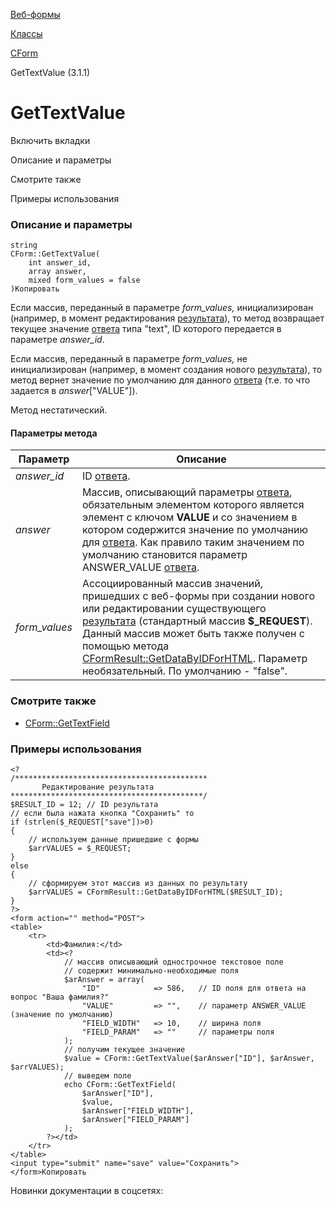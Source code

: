 [Веб-формы](/api_help/form/index.php)

[Классы](/api_help/form/classes/index.php)

[CForm](/api_help/form/classes/cform/index.php)

GetTextValue (3.1.1)

GetTextValue
============

Включить вкладки

Описание и параметры

Смотрите также

Примеры использования

### Описание и параметры

```
string
CForm::GetTextValue(
	int answer_id,
	array answer,
	mixed form_values = false
)Копировать
```

Если массив, переданный в параметре *form\_values,* инициализирован (например, в момент редактирования [результата](/api_help/form/terms.php#result)), то метод возвращает текущее значение [ответа](/api_help/form/terms.php#answer) типа "text", ID которого передается в параметре *answer\_id*.

Если массив, переданный в параметре *form\_values,* не инициализирован (например, в момент создания нового [результата](/api_help/form/terms.php#result)), то метод вернет значение по умолчанию для данного [ответа](/api_help/form/terms.php#answer) (т.е. то что задается в *answer*["VALUE"]).

Метод нестатический.

#### Параметры метода

| Параметр | Описание |
| --- | --- |
| *answer\_id* | ID [ответа](/api_help/form/terms.php#answer). |
| *answer* | Массив, описывающий параметры [ответа](/api_help/form/terms.php#answer), обязательным элементом которого является элемент с ключом **VALUE** и со значением в котором содержится значение по умолчанию для [ответа](/api_help/form/terms.php#answer). Как правило таким значением по умолчанию становится параметр ANSWER\_VALUE [ответа](/api_help/form/terms.php#answer). |
| *form\_values* | Ассоциированный массив значений, пришедших с веб-формы при создании нового или редактировании существующего [результата](/api_help/form/terms.php#result) (стандартный массив **$\_REQUEST**). Данный массив может быть также получен с помощью метода [CFormResult::GetDataByIDForHTML](/api_help/form/classes/cformresult/getdatabyidforhtml.php).   Параметр необязательный. По умолчанию - "false". |

### Смотрите также

* [CForm::GetTextField](/api_help/form/classes/cform/gettextfield.php)

### Примеры использования

```
<?
/*******************************************
       Редактирование результата
*******************************************/
$RESULT_ID = 12; // ID результата
// если была нажата кнопка "Сохранить" то
if (strlen($_REQUEST["save"])>0)
{
	// используем данные пришедшие с формы
	$arrVALUES = $_REQUEST; 
}
else
{
	// сформируем этот массив из данных по результату
	$arrVALUES = CFormResult::GetDataByIDForHTML($RESULT_ID); 
}
?>
<form action="" method="POST">
<table>
	<tr>
		<td>Фамилия:</td>
		<td><?
			// массив описывающий однострочное текстовое поле
			// содержит минимально-необходимые поля
			$arAnswer = array(
				"ID"            => 586,   // ID поля для ответа на вопрос "Ваша фамилия?"
				"VALUE"         => "",    // параметр ANSWER_VALUE (значение по умолчанию)
				"FIELD_WIDTH"   => 10,    // ширина поля
				"FIELD_PARAM"   => ""     // параметры поля
			);
			// получим текущее значение
			$value = CForm::GetTextValue($arAnswer["ID"], $arAnswer, $arrVALUES);
			// выведем поле
			echo CForm::GetTextField(
				$arAnswer["ID"],
				$value,
				$arAnswer["FIELD_WIDTH"],
				$arAnswer["FIELD_PARAM"]
			);
		?></td>
	</tr>
</table>
<input type="submit" name="save" value="Сохранить">
</form>Копировать
```

Новинки документации в соцсетях: